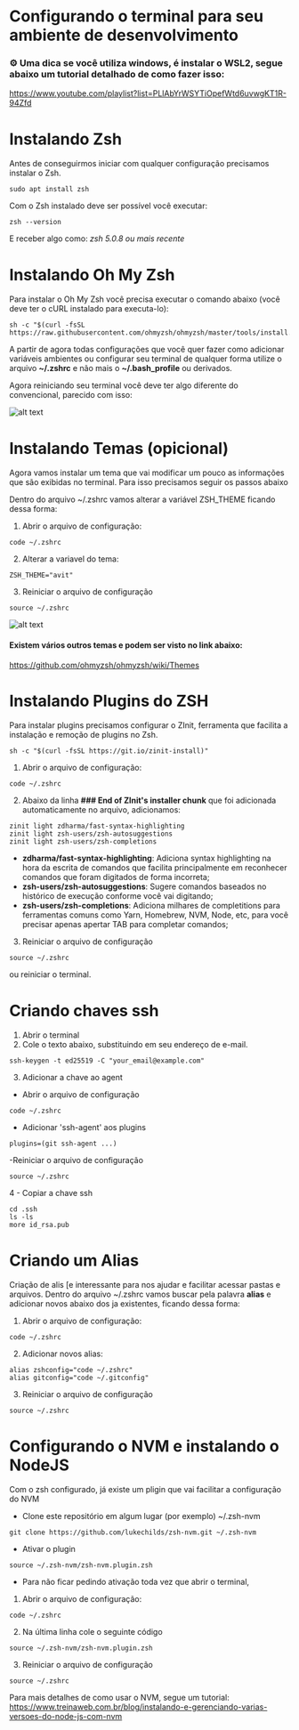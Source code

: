 # Configurando o terminal para seu ambiente de desenvolvimento 

### ⚙️ Uma dica se você utiliza windows, é instalar o WSL2, segue abaixo um tutorial detalhado de como fazer isso:
https://www.youtube.com/playlist?list=PLlAbYrWSYTiOpefWtd6uvwgKT1R-94Zfd

#
# Instalando Zsh

Antes de conseguirmos iniciar com qualquer configuração precisamos instalar o Zsh.

```
sudo apt install zsh
```
Com o Zsh instalado deve ser possível você executar:
```
zsh --version 
```
E receber algo como: *zsh 5.0.8 ou mais recente*

# Instalando Oh My Zsh

Para instalar o Oh My Zsh você precisa executar o comando abaixo (você deve ter o cURL instalado para executa-lo):

```
sh -c "$(curl -fsSL https://raw.githubusercontent.com/ohmyzsh/ohmyzsh/master/tools/install.sh)"
```

A partir de agora todas configurações que você quer fazer como adicionar variáveis ambientes ou configurar seu terminal de qualquer forma utilize o arquivo **~/.zshrc** e não mais o **~/.bash_profile** ou derivados.

Agora reiniciando seu terminal você deve ter algo diferente do convencional, parecido com isso:

![alt text](https://ohmyz.sh/img/themes/nebirhos.jpg)

# Instalando Temas (opicional)
Agora vamos instalar um tema que vai modificar um pouco as informações que são exibidas no terminal. Para isso precisamos seguir os passos abaixo

Dentro do arquivo ~/.zshrc vamos alterar a variável ZSH_THEME ficando dessa forma:
1. Abrir o arquivo de configuração: 
```
code ~/.zshrc
```
2. Alterar a variavel do tema:
```
ZSH_THEME="avit"
```
3. Reiniciar o arquivo de configuração
```
source ~/.zshrc
```

![alt text](https://user-images.githubusercontent.com/49100982/108254755-79df0e00-716c-11eb-9069-da947bd4a3dc.jpg)

#### Existem vários outros temas e podem ser visto no link abaixo: 
https://github.com/ohmyzsh/ohmyzsh/wiki/Themes


# Instalando Plugins do ZSH
Para instalar plugins precisamos configurar o ZInit, ferramenta que facilita a instalação e remoção de plugins no Zsh.

```
sh -c "$(curl -fsSL https://git.io/zinit-install)"
```

1. Abrir o arquivo de configuração: 
```
code ~/.zshrc
```

2. Abaixo da linha **### End of ZInit's installer chunk** que foi adicionada automaticamente no arquivo, adicionamos:
```
zinit light zdharma/fast-syntax-highlighting
zinit light zsh-users/zsh-autosuggestions
zinit light zsh-users/zsh-completions
```

- **zdharma/fast-syntax-highlighting**: Adiciona syntax highlighting na hora da escrita de comandos que facilita principalmente em reconhecer comandos que foram digitados de forma incorreta;
- **zsh-users/zsh-autosuggestions**: Sugere comandos baseados no histórico de execução conforme você vai digitando;
- **zsh-users/zsh-completions**: Adiciona milhares de completitions para ferramentas comuns como Yarn, Homebrew, NVM, Node, etc, para você precisar apenas apertar TAB para completar comandos;

3. Reiniciar o arquivo de configuração
```
source ~/.zshrc
```

ou reiniciar o terminal.

# Criando chaves ssh
1. Abrir o terminal
2. Cole o texto abaixo, substituindo em seu endereço de e-mail.
```
ssh-keygen -t ed25519 -C "your_email@example.com"
```
3. Adicionar a chave ao agent
- Abrir o arquivo de configuração
```
code ~/.zshrc
```
- Adicionar 'ssh-agent' aos plugins
```
plugins=(git ssh-agent ...)
```
-Reiniciar o arquivo de configuração
```
source ~/.zshrc
```
4 - Copiar a chave ssh
```
cd .ssh
ls -ls
more id_rsa.pub
```

# Criando um Alias
Criação de alis [e interessante para nos ajudar e facilitar acessar pastas e arquivos.
Dentro do arquivo ~/.zshrc vamos buscar pela palavra **alias** e adicionar novos abaixo dos ja existentes, ficando dessa forma:
1. Abrir o arquivo de configuração: 
```
code ~/.zshrc
```
2. Adicionar novos alias:
```
alias zshconfig="code ~/.zshrc"
alias gitconfig="code ~/.gitconfig"
```
3. Reiniciar o arquivo de configuração
```
source ~/.zshrc
```

# Configurando o NVM e instalando o NodeJS
Com o zsh configurado, já existe um pligin que vai facilitar a configuração do NVM

- Clone este repositório em algum lugar (por exemplo) ~/.zsh-nvm
```
git clone https://github.com/lukechilds/zsh-nvm.git ~/.zsh-nvm
```
- Ativar o plugin
```
source ~/.zsh-nvm/zsh-nvm.plugin.zsh
```
- Para não ficar pedindo ativação toda vez que abrir o terminal, 
1. Abrir o arquivo de configuração: 
```
code ~/.zshrc
```
2. Na última linha cole o seguinte código
```
source ~/.zsh-nvm/zsh-nvm.plugin.zsh
```
3. Reiniciar o arquivo de configuração
```
source ~/.zshrc
```

Para mais detalhes de como usar o NVM, segue um tutorial:
https://www.treinaweb.com.br/blog/instalando-e-gerenciando-varias-versoes-do-node-js-com-nvm




    
